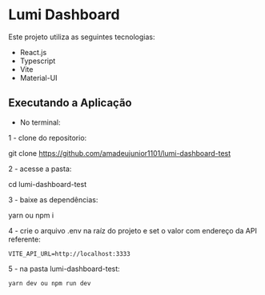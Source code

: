 # Lumi Dashboard

Este projeto utiliza as seguintes tecnologias:

- React.js
- Typescript
- Vite
- Material-UI

## Executando a Aplicação

- No terminal:

1 - clone do repositorio: 

  git clone https://github.com/amadeujunior1101/lumi-dashboard-test

2 - acesse a pasta:

  cd lumi-dashboard-test

3 - baixe as dependências:

  yarn ou npm i

4 - crie o arquivo .env na raíz do projeto e set o valor com endereço da API referente:

	VITE_API_URL=http://localhost:3333
	
5 - na pasta lumi-dashboard-test:

	yarn dev ou npm run dev

